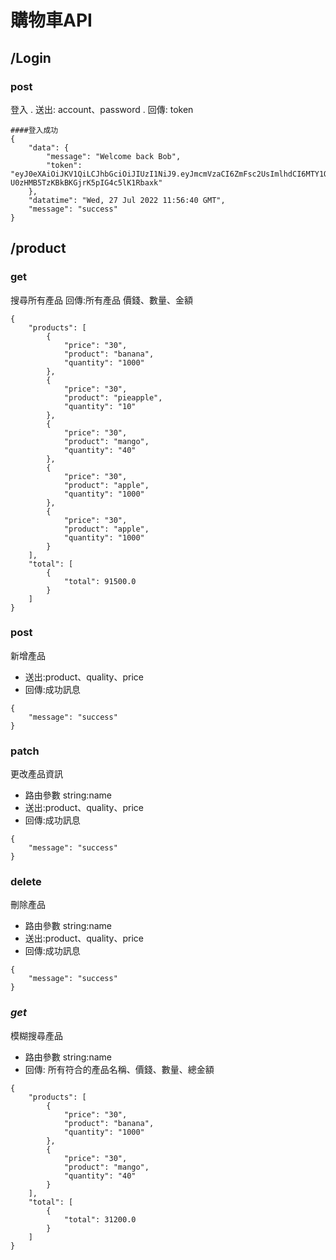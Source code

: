# 購物車API

## /Login

### **post**

登入
. 送出: account、password
. 回傳: token
```
####登入成功
{
    "data": {
        "message": "Welcome back Bob",
        "token": "eyJ0eXAiOiJKV1QiLCJhbGciOiJIUzI1NiJ9.eyJmcmVzaCI6ZmFsc2UsImlhdCI6MTY1ODg5NDIwMCwianRpIjoiYzlhYzdlN2UtNTI4MC00YjQzLTkzNGItOWU5NzU3YWU5ZTZkIiwidHlwZSI6ImFjY2VzcyIsInN1YiI6eyJhY2NvdW50IjoiMTIzIn0sIm5iZiI6MTY1ODg5NDIwMCwiZXhwIjoxNjU4OTgwNjAwfQ.I2nZGqO73-U0zHMB5TzKBkBKGjrK5pIG4c5lK1Rbaxk"
    },
    "datatime": "Wed, 27 Jul 2022 11:56:40 GMT",
    "message": "success"
}
```
## /product
### **get**
搜尋所有產品
回傳:所有產品 價錢、數量、金額
```
{
    "products": [
        {
            "price": "30",
            "product": "banana",
            "quantity": "1000"
        },
        {
            "price": "30",
            "product": "pieapple",
            "quantity": "10"
        },
        {
            "price": "30",
            "product": "mango",
            "quantity": "40"
        },
        {
            "price": "30",
            "product": "apple",
            "quantity": "1000"
        },
        {
            "price": "30",
            "product": "apple",
            "quantity": "1000"
        }
    ],
    "total": [
        {
            "total": 91500.0
        }
    ]
}
```
### **post**
新增產品
* 送出:product、quality、price
* 回傳:成功訊息
```
{
    "message": "success"
}
```
### **patch**
更改產品資訊
* 路由參數 string:name
* 送出:product、quality、price
* 回傳:成功訊息
```
{
    "message": "success"
}
```
### **delete**
刪除產品
* 路由參數 string:name
* 送出:product、quality、price
* 回傳:成功訊息
```
{
    "message": "success"
}
```
### ***get***
模糊搜尋產品
* 路由參數 string:name
* 回傳: 所有符合的產品名稱、價錢、數量、總金額
```
{
    "products": [
        {
            "price": "30",
            "product": "banana",
            "quantity": "1000"
        },
        {
            "price": "30",
            "product": "mango",
            "quantity": "40"
        }
    ],
    "total": [
        {
            "total": 31200.0
        }
    ]
}
```
